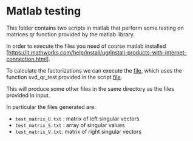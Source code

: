 # Matlab testing

This folder contains two scripts in matlab that perform some testing on matrices qr function provided by the matlab library.

In order to execute the files you need of course matlab installed [https://it.mathworks.com/help/install/ug/install-products-with-internet-connection.html].

To calculate the factorizations we can execute the [file](Test1.m), which uses the function svd_qr_test provided in the script [file](svd_qr_test.m). 

This will produce some other files in the same directory as the files provided in input.

In particular the files generated are:

+  `test_matrix_U.txt` : matrix of left singular vectors
+  `test_matrix_S.txt` : array of singular values
+  `test_matrix_V.txt`: matrix of right singular vectors
